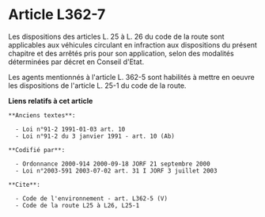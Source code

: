 # Article L362-7

Les dispositions des articles L. 25 à L. 26 du code de la route sont applicables aux véhicules circulant en infraction aux
dispositions du présent chapitre et des arrêtés pris pour son application, selon des modalités déterminées par décret en
Conseil d'Etat.

Les agents mentionnés à l'article L. 362-5 sont habilités à mettre en oeuvre les dispositions de l'article L. 25-1 du code de
la route.

**Liens relatifs à cet article**

	**Anciens textes**:

	  - Loi n°91-2 1991-01-03 art. 10
	  - Loi n°91-2 du 3 janvier 1991 - art. 10 (Ab)

	**Codifié par**:

	  - Ordonnance 2000-914 2000-09-18 JORF 21 septembre 2000
	  - Loi n°2003-591 2003-07-02 art. 31 I JORF 3 juillet 2003

	**Cite**:

	  - Code de l'environnement - art. L362-5 (V)
	  - Code de la route L25 à L26, L25-1
